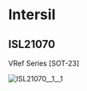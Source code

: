 # Intersil

## ISL21070
VRef Series [SOT-23]

![ISL21070__1__1](/preview/images/Intersil__ISL21070__1__1.png?raw=true) 

